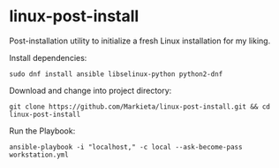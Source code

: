# linux-post-install
Post-installation utility to initialize a fresh Linux installation for my liking.

Install dependencies:

`sudo dnf install ansible libselinux-python python2-dnf`

Download and change into project directory:

`git clone https://github.com/Markieta/linux-post-install.git && cd linux-post-install`

Run the Playbook:

`ansible-playbook -i "localhost," -c local --ask-become-pass workstation.yml`
